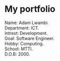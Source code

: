 <!DOCTYPE html>
<html>
<body>
  <h1> My portfolio</h1>
  <p1>Name: Adam Lwambi.<br></p1>
  <p2>Department: ICT.<br></p2>
  <p3>Intrest: Development.<br></p3>
  <p4>Goal: Software Engineer.<br></p4>
  <p5>Hobby: Computing.<br></p5>
  <p6> School: MTTI.<br><p6>
   <p7> D.O.B: 2000.<br></p7>
  </body>
  </html>
